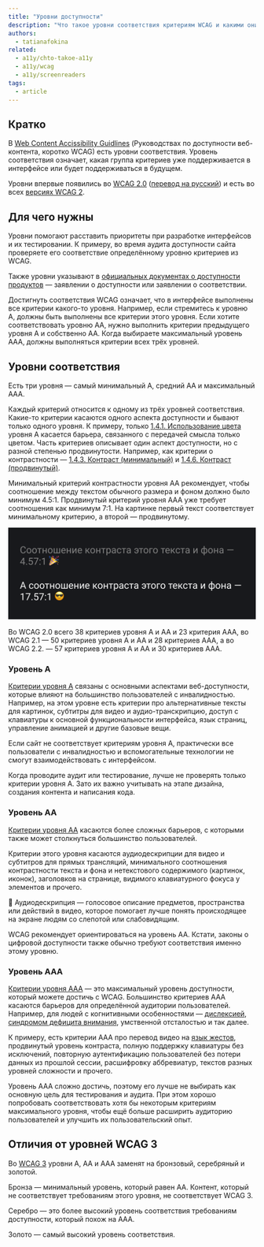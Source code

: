 ```yaml
---
title: "Уровни доступности"
description: "Что такое уровни соответствия критериям WCAG и какими они бывают."
authors:
  - tatianafokina
related:
  - a11y/chto-takoe-a11y
  - a11y/wcag
  - a11y/screenreaders
tags:
  - article
---
```


## Кратко

В [Web Content Accissibility Guidlines](/a11y/wcag/) (Руководствах по доступности веб-контента, коротко WCAG) есть уровни соответствия. Уровень соответствия означает, какая группа критериев уже поддерживается в интерфейсе или будет поддерживаться в будущем.

Уровни впервые появились во [WCAG 2.0](https://www.w3.org/TR/WCAG20/) ([перевод на русский](https://www.w3.org/Translations/WCAG20-ru/)) и есть во всех [версиях WCAG 2](/a11y/wcag/#versii-wcag).

## Для чего нужны

Уровни помогают расставить приоритеты при разработке интерфейсов и их тестировании. К примеру, во время аудита доступности сайта проверяете его соответствие определённому уровню критериев из WCAG.

Также уровни указывают в [официальных документах о доступности продуктов](https://web-standards.ru/articles/a11y-audit-basics/#section-24) — заявлении о доступности или заявлении о соответствии.

Достигнуть соответствия WCAG означает, что в интерфейсе выполнены все критерии какого-то уровня. Например, если стремитесь к уровню A, должны быть выполнены все критерии этого уровня. Если хотите соответствовать уровню AA, нужно выполнить критерии предыдущего уровня A и собственно AA. Когда выбираете максимальный уровень AAA, должны выполняться критерии всех трёх уровней.

## Уровни соответствия

Есть три уровня — самый минимальный A, средний AA и максимальный AAA.

Каждый критерий относится к одному из трёх уровней соответствия. Какие-то критерии касаются одного аспекта доступности и бывают только одного уровня. К примеру, только [1.4.1. Использование цвета](https://www.w3.org/WAI/WCAG21/Understanding/use-of-color.html) уровня A касается барьера, связанного с передачей смысла только цветом. Часть критериев описывает один аспект доступности, но с разной степенью продвинутости. Например, как критерии о контрастности — [1.4.3. Контраст (минимальный)](https://www.w3.org/WAI/WCAG21/Understanding/contrast-minimum.html) и [1.4.6. Контраст (продвинутый)](https://www.w3.org/WAI/WCAG21/Understanding/contrast-enhanced.html).

Минимальный критерий контрастности уровня AA рекомендует, чтобы соотношение между текстом обычного размера и фоном должно было минимум 4.5:1. Продвинутый критерий уровня AAA уже требует соотношения как минимум 7:1. На картинке первый текст соответствует минимальному критерию, а второй — продвинутому.

![На почти чёрном фоне расположено два текста. Светло-серый текст «соотношение контраста этого цвета и фона — 4.57:1». Белый текст такой же, только в нём указано уже соотношение 17.57:1.](images/0.png)

Во WCAG 2.0 всего 38 критериев уровня A и AA и 23 критерия AAA, во WCAG 2.1 — 50 критериев уровня A и AA и 28 критериев AAA, а во WCAG 2.2. — 57 критериев уровня A и AA и 30 критериев AAA.

### Уровень A

[Критерии уровня A](https://www.w3.org/WAI/WCAG21/quickref/?currentsidebar=%23col_customize&levels=aa%2Caaa) связаны с основными аспектами веб-доступности, которые влияют на большинство пользователей с инвалидностью. Например, на этом уровне есть критерии про альтернативные тексты для картинок, субтитры для видео и аудио-транскрипцию, доступ с клавиатуры к основной функциональности интерфейса, язык страниц, управление анимацией и другие базовые вещи.

Если сайт не соответствует критериям уровня A, практически все пользователи с инвалидностью и вспомогательные технологии не смогут взаимодействовать с интерфейсом.

Когда проводите аудит или тестирование, лучше не проверять только критерии уровня A. Зато их важно учитывать на этапе дизайна, создания контента и написания кода.

### Уровень AA

[Критерии уровня AA](https://www.w3.org/WAI/WCAG21/quickref/?currentsidebar=%23col_customize&levels=a%2Caaa) касаются более сложных барьеров, с которыми также может столкнуться большинство пользователей.

Критерии этого уровня касаются аудиодескрипции для видео и субтитров для прямых трансляций, минимального соотношения контрастности текста и фона и нетекстового содержимого (картинок, иконок), заголовков на странице, видимого клавиатурного фокуса у элементов и прочего.

<aside>

👄 Аудиодескрипция — голосовое описание предметов, пространства или действий в видео, которое помогает лучше понять происходящее на экране людям со слепотой или слабовидящим.

</aside>

WCAG рекомендует ориентироваться на уровень AA. Кстати, законы о цифровой доступности также обычно требуют соответствия именно этому уровню.

### Уровень AAA

[Критерии уровня AAA](https://www.w3.org/WAI/WCAG21/quickref/?currentsidebar=%23col_customize&levels=a%2Caa) — это максимальный уровень доступности, который можете достичь с WCAG. Большинство критериев AAA касаются барьеров для определённой аудитории пользователей. Например, для людей с когнитивными особенностями — [дислексией](https://ru.wikipedia.org/wiki/%D0%94%D0%B8%D1%81%D0%BB%D0%B5%D0%BA%D1%81%D0%B8%D1%8F), [синдромом дефицита внимания](https://ru.wikipedia.org/wiki/%D0%A1%D0%B8%D0%BD%D0%B4%D1%80%D0%BE%D0%BC_%D0%B4%D0%B5%D1%84%D0%B8%D1%86%D0%B8%D1%82%D0%B0_%D0%B2%D0%BD%D0%B8%D0%BC%D0%B0%D0%BD%D0%B8%D1%8F_%D0%B8_%D0%B3%D0%B8%D0%BF%D0%B5%D1%80%D0%B0%D0%BA%D1%82%D0%B8%D0%B2%D0%BD%D0%BE%D1%81%D1%82%D0%B8), умственной отсталостью и так далее.

К примеру, есть критерии AAA про перевод видео на [язык жестов](https://ru.wikipedia.org/wiki/%D0%96%D0%B5%D1%81%D1%82%D0%BE%D0%B2%D1%8B%D0%B5_%D1%8F%D0%B7%D1%8B%D0%BA%D0%B8), продвинутый уровень контраста, полную поддержку клавиатуры без исключений, повторную аутентификацию пользователей без потери данных из прошлой сессии, расшифровку аббревиатур, текстов разных уровней сложности и прочего.

Уровень AAA сложно достичь, поэтому его лучше не выбирать как основную цель для тестирования и аудита. При этом хорошо попробовать соответствовать хотя бы некоторым критериям максимального уровня, чтобы ещё больше расширить аудиторию пользователей и улучшить их пользовательский опыт.

## Отличия от уровней WCAG 3

Во [WCAG 3](https://www.w3.org/TR/wcag-3.0/) уровни A, AA и AAA заменят на бронзовый, серебряный и золотой.

Бронза — минимальный уровень, который равен AA. Контент, который не соответствует требованиям этого уровня, не соответствует WCAG 3.

Серебро — это более высокий уровень соответствия требованиям доступности, который похож на AAA.

Золото — самый высокий уровень соответствия.
